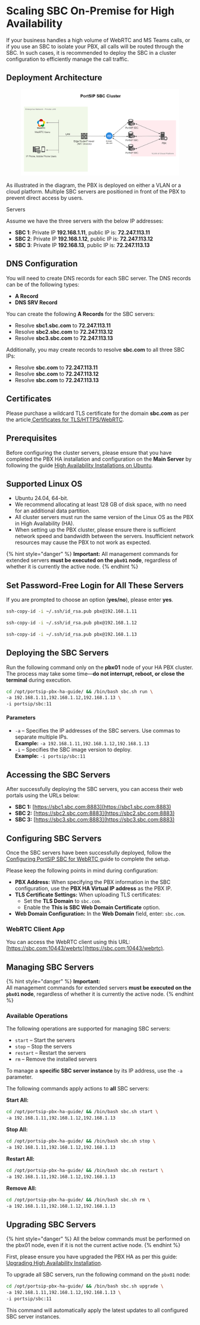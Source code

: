# Scaling SBC On-Premise for High Availability

If your business handles a high volume of WebRTC and MS Teams calls, or if you use an SBC to isolate your PBX, all calls will be routed through the SBC. In such cases, it is recommended to deploy the SBC in a cluster configuration to efficiently manage the call traffic.

## Deployment Architecture

<figure><img src="../../../.gitbook/assets/sbc_cluster.png" alt=""><figcaption></figcaption></figure>

As illustrated in the diagram, the PBX is deployed on either a VLAN or a cloud platform. Multiple SBC servers are positioned in front of the PBX to prevent direct access by users.

Servers

Assume we have the three servers with the below IP addresses:

* **SBC 1**: Private IP **192.168.1.11**, public IP is: **72.247.113.11**
* **SBC 2**: Private IP **192.168.1.12**, public IP is: **72.247.113.12**
* **SBC 3**: Private IP **192.168.13**, public IP is: **72.247.113.13**

## DNS Configuration

You will need to create DNS records for each SBC server. The DNS records can be of the following types:

* **A Record**
* **DNS SRV Record**

You can create the following **A Records** for the SBC servers:

* Resolve **sbc1.sbc.com** to **72.247.113.11**
* Resolve **sbc2.sbc.com** to **72.247.113.12**
* Resolve **sbc3.sbc.com** to **72.247.113.13**

Additionally, you may create records to resolve **sbc.com** to all three SBC IPs:

* Resolve **sbc.com** to **72.247.113.11**
* Resolve **sbc.com** to **72.247.113.12**
* Resolve **sbc.com** to **72.247.113.13**

## Certificates

Please purchase a wildcard TLS certificate for the domain **sbc.com** as per the article[ Certificates for TLS/HTTPS/WebRTC](../../portsip-pbx-administration-guide/certificates-for-tls-https-webrtc/).

## Prerequisites

Before configuring the cluster servers, please ensure that you have completed the PBX HA installation and configuration on the **Main Server** by following the guide [High Availability Installations on Ubuntu](high-availability-installations-on-ubuntu.md).

## **Supported Linux OS** <a href="#supported-linux-os" id="supported-linux-os"></a>

* Ubuntu 24.04, 64-bit.
* We recommend allocating at least 128 GB of disk space, with no need for an additional data partition.
* All cluster servers must run the same version of the Linux OS as the PBX in High Availability (HA).
* When setting up the PBX cluster, please ensure there is sufficient network speed and bandwidth between the servers. Insufficient network resources may cause the PBX to not work as expected.

{% hint style="danger" %}
**Important:** All management commands for extended servers **must be executed on the `pbx01` node**, regardless of whether it is currently the active node.
{% endhint %}

## **Set Password-Free Login for All These Servers** <a href="#set-password-free-login-for-all-these-servers" id="set-password-free-login-for-all-these-servers"></a>

If you are prompted to choose an option (**yes/no**), please enter **yes**.

```sh
ssh-copy-id -i ~/.ssh/id_rsa.pub pbx@192.168.1.11
```

```sh
ssh-copy-id -i ~/.ssh/id_rsa.pub pbx@192.168.1.12
```

```sh
ssh-copy-id -i ~/.ssh/id_rsa.pub pbx@192.168.1.13
```

## Deploying the SBC Servers

Run the following command only on the **pbx01** node of your HA PBX cluster. The process may take some time—**do not interrupt, reboot, or close the terminal** during execution.

```sh
cd /opt/portsip-pbx-ha-guide/ && /bin/bash sbc.sh run \
-a 192.168.1.11,192.168.1.12,192.168.1.13 \
-i portsip/sbc:11
```

#### Parameters

* `-a` – Specifies the IP addresses of the SBC servers. Use commas to separate multiple IPs.\
  **Example:** `-a 192.168.1.11,192.168.1.12,192.168.1.13`
* `-i` – Specifies the SBC image version to deploy.\
  **Example:** `-i portsip/sbc:11`

## Accessing the SBC Servers

After successfully deploying the SBC servers, you can access their web portals using the URLs below:

* **SBC 1:** [https://sbc1.sbc.com:8883](https://sbc1.sbc.com:8883)
* **SBC 2:** [https://sbc2.sbc.com:8883](https://sbc2.sbc.com:8883)
* **SBC 3:** [https://sbc3.sbc.com:8883](https://sbc3.sbc.com:8883)

## Configuring SBC Servers

Once the SBC servers have been successfully deployed, follow the [Configuring PortSIP SBC for WebRTC ](../../portsip-pbx-administration-guide/9-configuring-portsip-sbc/configuring-sbc-for-webrtc.md)guide to complete the setup.

Please keep the following points in mind during configuration:

* **PBX Address:** When specifying the PBX information in the SBC configuration, use the **PBX HA Virtual IP address** as the PBX IP.
* **TLS Certificate Settings:** When uploading TLS certificates:
  * Set the **TLS Domain** to `sbc.com`.
  * Enable the **This is SBC Web Domain Certificate** option.
* **Web Domain Configuration:** In the **Web Domain** field, enter: `sbc.com`.

### WebRTC Client App

You can access the WebRTC client using this URL: [https://sbc.com:10443/webrtc](https://sbc.com:10443/webrtc).

## Managing SBC Servers

{% hint style="danger" %}
**Important:**\
All management commands for extended servers **must be executed on the `pbx01` node**, regardless of whether it is currently the active node.
{% endhint %}

### Available Operations

The following operations are supported for managing SBC servers:

* `start` – Start the servers
* `stop` – Stop the servers
* `restart` – Restart the servers
* `rm` – Remove the installed servers

To manage a **specific SBC server instance** by its IP address, use the `-a` parameter.

The following commands apply actions to **all** SBC servers:

**Start All:**

```sh
cd /opt/portsip-pbx-ha-guide/ && /bin/bash sbc.sh start \
-a 192.168.1.11,192.168.1.12,192.168.1.13
```

**Stop All:**

```sh
cd /opt/portsip-pbx-ha-guide/ && /bin/bash sbc.sh stop \
-a 192.168.1.11,192.168.1.12,192.168.1.13
```

**Restart All:**

```sh
cd /opt/portsip-pbx-ha-guide/ && /bin/bash sbc.sh restart \
-a 192.168.1.11,192.168.1.12,192.168.1.13
```

**Remove All:**

```sh
cd /opt/portsip-pbx-ha-guide/ && /bin/bash sbc.sh rm \
-a 192.168.1.11,192.168.1.12,192.168.1.13
```

## Upgrading SBC Servers <a href="#upgrade-server" id="upgrade-server"></a>

{% hint style="danger" %}
All the below commands must be performed on the pbx01 node, even if it is not the current active node.
{% endhint %}

First, please ensure you have upgraded the PBX HA as per this guide: [Upgrading High Availability Installation](upgrading-high-availability-installation.md).&#x20;

To upgrade all SBC servers, run the following command on the `pbx01` node:

```sh
cd /opt/portsip-pbx-ha-guide/ && /bin/bash sbc.sh upgrade \
-a 192.168.1.11,192.168.1.12,192.168.1.13 \
-i portsip/sbc:11
```

This command will automatically apply the latest updates to all configured SBC server instances.

